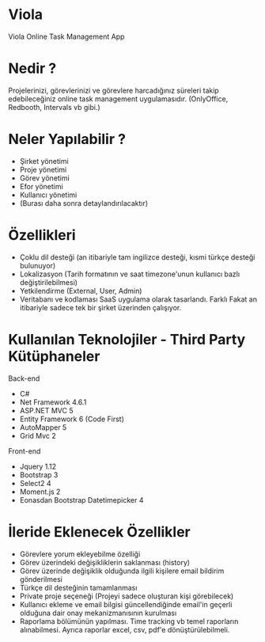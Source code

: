 # Viola
Viola Online Task Management App

# Nedir ?
Projelerinizi, görevlerinizi ve görevlere harcadığınız süreleri takip edebileceğiniz online task management uygulamasıdır. (OnlyOffice, Redbooth, Intervals vb gibi.)

# Neler Yapılabilir ?
- Şirket yönetimi
- Proje yönetimi
- Görev yönetimi
- Efor yönetimi
- Kullanıcı yönetimi
- (Burası daha sonra detaylandırılacaktır)

# Özellikleri
- Çoklu dil desteği (an itibariyle tam ingilizce desteği, kısmi türkçe desteği bulunuyor)
- Lokalizasyon (Tarih formatının ve saat timezone'unun kullanıcı bazlı değiştirilebilmesi)
- Yetkilendirme (External, User, Admin)
- Veritabanı ve kodlaması SaaS uygulama olarak tasarlandı. Farklı Fakat an itibariyle sadece tek bir şirket üzerinden çalışıyor.

# Kullanılan Teknolojiler - Third Party Kütüphaneler
Back-end
- C#
- Net Framework 4.6.1
- ASP.NET MVC 5
- Entity Framework 6 (Code First)
- AutoMapper 5
- Grid Mvc 2

Front-end
- Jquery 1.12
- Bootstrap 3
- Select2 4
- Moment.js 2
- Eonasdan Bootstrap Datetimepicker 4


# İleride Eklenecek Özellikler
- Görevlere yorum ekleyebilme özelliği
- Görev üzerindeki değişikliklerin saklanması (history)
- Görev üzerinde değişiklik olduğunda ilgili kişilere email bildirim gönderilmesi
- Türkçe dil desteğinin tamamlanması
- Private proje seçeneği (Projeyi sadece oluşturan kişi görebilecek)
- Kullanıcı ekleme ve email bilgisi güncellendiğinde email'in geçerli olduğuna dair onay mekanizmanısının kurulması
- Raporlama bölümünün yapılması. Time tracking vb temel raporların alınabilmesi. Ayrıca raporlar excel, csv, pdf'e dönüştürülebilmeli.
